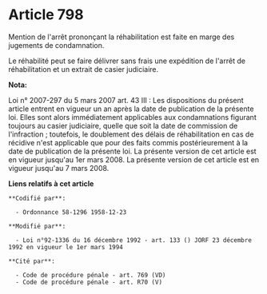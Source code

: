 # Article 798

Mention de l'arrêt prononçant la réhabilitation est faite en marge des jugements de condamnation.

Le réhabilité peut se faire délivrer sans frais une expédition de l'arrêt de réhabilitation et un extrait de casier
judiciaire.

**Nota:**

Loi n° 2007-297 du 5 mars 2007 art. 43 III : Les dispositions du présent article entrent en vigueur un an après la date de
publication de la présente loi. Elles sont alors immédiatement applicables aux condamnations figurant toujours au casier
judiciaire, quelle que soit la date de commission de l'infraction ; toutefois, le doublement des délais de réhabilitation en
cas de récidive n'est applicable que pour des faits commis postérieurement à la date de publication de la présente loi.  La
présente version de cet article est en vigueur jusqu'au 1er mars 2008.  La présente version de cet article est en vigueur
jusqu'au 7 mars 2008.

**Liens relatifs à cet article**

	**Codifié par**:

	  - Ordonnance 58-1296 1958-12-23

	**Modifié par**:

	  - Loi n°92-1336 du 16 décembre 1992 - art. 133 () JORF 23 décembre 1992 en vigueur le 1er mars 1994

	**Cité par**:

	  - Code de procédure pénale - art. 769 (VD)
	  - Code de procédure pénale - art. R70 (V)
